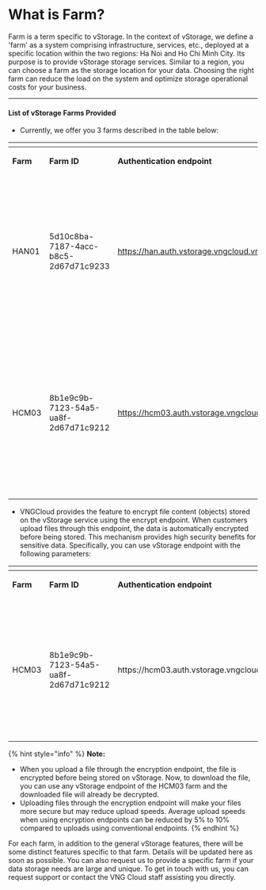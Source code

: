 # What is Farm?

Farm is a term specific to vStorage. In the context of vStorage, we define a 'farm' as a system comprising infrastructure, services, etc., deployed at a specific location within the two regions: Ha Noi and Ho Chi Minh City. Its purpose is to provide vStorage storage services. Similar to a region, you can choose a farm as the storage location for your data. Choosing the right farm can reduce the load on the system and optimize storage operational costs for your business.

***

#### List of vStorage Farms Provided <a href="#whatisfarm-listofvstoragefarmsprovided" id="whatisfarm-listofvstoragefarmsprovided"></a>

* Currently, we offer you 3 farms described in the table below:

<table data-view="cards" data-full-width="true"><thead><tr><th></th><th></th><th></th><th></th><th></th></tr></thead><tbody><tr><td><strong>Farm</strong></td><td><strong>Farm ID</strong></td><td><p></p><p></p><p><strong>Authentication endpoint</strong></p></td><td><p></p><p><strong>vStorage endpoint</strong></p></td><td><strong>Description</strong></td></tr><tr><td>HAN01</td><td>5d10c8ba-7187-4acc-b8c5-2d67d71c9233</td><td><a href="https://han.auth.vstorage.vngcloud.vn/v3">https://han.auth.vstorage.vngcloud.vn/v3</a></td><td><a href="https://han01.vstorage.vngcloud.vn/">https://han01.vstorage.vngcloud.vn</a></td><td>Multipurpose Farm Shared for Initiating Projects in the Ha Noi Region. This farm serves multiple purposes and is shared for initializing projects in the Ha Noi Region.</td></tr><tr><td>HCM03</td><td>8b1e9c9b-7123-54a5-ua8f-2d67d71c9212</td><td><a href="https://hcm03.auth.vstorage.vngcloud.vn/v3">https://hcm03.auth.vstorage.vngcloud.vn/v3</a></td><td><a href="https://hcm03.vstorage.vngcloud.vn/">https://hcm03.vstorage.vngcloud.vn</a></td><td>Multipurpose Farm Shared for Initiating Projects in the Ho Chi Minh City Region. This farm serves multiple purposes and is shared for initializing projects in the Ho Chi Minh City Region.</td></tr></tbody></table>

* VNGCloud provides the feature to encrypt file content (objects) stored on the vStorage service using the encrypt endpoint. When customers upload files through this endpoint, the data is automatically encrypted before being stored. This mechanism provides high security benefits for sensitive data. Specifically, you can use vStorage endpoint with the following parameters:

<table data-view="cards"><thead><tr><th></th><th></th><th></th><th></th><th></th></tr></thead><tbody><tr><td><strong>Farm</strong></td><td><strong>Farm ID</strong></td><td><p></p><p><strong>Authentication endpoint</strong></p></td><td><p></p><p><strong>vStorage endpoint</strong></p></td><td><p></p><p></p><p><strong>Description</strong></p></td></tr><tr><td>HCM03</td><td>8b1e9c9b-7123-54a5-ua8f-2d67d71c9212</td><td>https://hcm03.auth.vstorage.vngcloud.vn/v3</td><td>https://hcm03-encrypt.vstorage.vngcloud.vn</td><td>Khi sử dụng encryption endpoint này, dữ liệu của bạn sẽ được tự động mã hóa khi tải tệp tin lên vStorage theo đúng chuẩn mã hóa AES-256.</td></tr></tbody></table>

{% hint style="info" %}
**Note:**

* When you upload a file through the encryption endpoint, the file is encrypted before being stored on vStorage. Now, to download the file, you can use any vStorage endpoint of the HCM03 farm and the downloaded file will already be decrypted.&#x20;
* Uploading files through the encryption endpoint will make your files more secure but may reduce upload speeds. Average upload speeds when using encryption endpoints can be reduced by 5% to 10% compared to uploads using conventional endpoints.
{% endhint %}

For each farm, in addition to the general vStorage features, there will be some distinct features specific to that farm. Details will be updated here as soon as possible. You can also request us to provide a specific farm if your data storage needs are large and unique. To get in touch with us, you can request support or contact the VNG Cloud staff assisting you directly.
